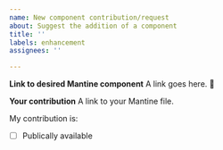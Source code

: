 ```yaml
---
name: New component contribution/request
about: Suggest the addition of a component
title: ''
labels: enhancement
assignees: ''

---
```


**Link to desired Mantine component**
A link goes here. 🙂

**Your contribution**
A link to your Mantine file.

My contribution is:
- [ ] Publically available
